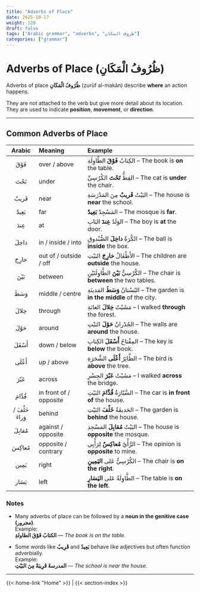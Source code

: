 ```yaml
---
title: "Adverbs of Place"
date: 2025-10-17
weight: 120
draft: false
tags: ["Arabic grammar", "adverbs", "ظروف المكان"]
categories: ["grammar"]
---
```


# Adverbs of Place (ظُرُوفُ الْمَكَانِ)
 
Adverbs of place **ظُرُوفُ الْمَكَانِ** (ẓurūf al-makān) describe **where** an action happens.

They are not attached to the verb but give more detail about its location.
They are used to indicate **position**, **movement**, or **direction**.

---

## Common Adverbs of Place

| Arabic | Meaning | Example |
|:------:|:---------|:---------|
| فَوْقَ | over / above | الكِتابُ **فَوْقَ** الطّاوِلَةِ – The book is **on** the table. |
| تَحْتَ | under | القِطُّ **تَحْتَ** الكُرْسِيِّ – The cat is **under** the chair. |
| قَريبٌ | near | البَيْتُ **قَريبٌ** مِنَ المَدْرَسَةِ – The house is **near** the school. |
| بَعِيدٌ | far | المَسْجِدُ **بَعِيدٌ** – The mosque is **far**. |
| عِندَ | at | الوَلَدُ **عِندَ** البَابِ – The boy is **at** the door. |
| داخِلَ | in / inside / into | الكُرَةُ **داخِلَ** الصُّنْدوقِ – The ball is **inside** the box. |
| خارِجَ | out of / outside / off | الأَطْفَالُ **خارِجَ** البَيْتِ – The children are **outside** the house. |
| بَيْنَ | between | الكُرْسِيُّ **بَيْنَ** الطَّاوِلَتَيْنِ – The chair is **between** the two tables. |
| وَسَطَ | middle / centre | البُسْتانُ **وَسَطَ** المَدينَةِ – The garden is **in the middle** of the city. |
| خِلالَ | through | مَشَيْتُ **خِلالَ** الغابَةِ – I walked **through** the forest. |
| حَوْلَ | around | الجُدْرانُ **حَوْلَ** البَيْتِ – The walls are **around** the house. |
| أَسْفَلَ | down / below | المِفْتاحُ **أَسْفَلَ** الكِتابِ – The key is **below** the book. |
| أَعْلَى | up / above | الطَّائِرُ **أَعْلَى** الشَّجَرَةِ – The bird is **above** the tree. |
| عَبْرَ | across | مَشَيْتُ **عَبْرَ** الجِسْرِ – I walked **across** the bridge. |
| قُدَّامَ | in front of / opposite | السَّيّارَةُ **قُدَّامَ** البَيْتِ – The car is **in front of** the house. |
| خَلْفَ / وَراءَ | behind | الحَديقَةُ **خَلْفَ** البَيْتِ – The garden is **behind** the house. |
| مُقابِلَ | against / opposite | البَيْتُ **مُقابِلَ** المَسْجِدِ – The house is **opposite** the mosque. |
| مُعاكِسَ | opposite / contrary | الرَّأْيُ **مُعاكِسٌ** لِرَأْيِي – The opinion is **opposite** to mine. |
| يَمِين | right | الكُرْسِيُّ عَلى **اليَمِينِ** – The chair is **on the right**. |
| يَسَار | left | الطَّاوِلَةُ عَلى **اليَسَارِ** – The table is **on the left**. |

### Notes

- Many adverbs of place can be followed by a **noun in the genitive case (مجرور)**.  
  Example:  
  **الكتابُ فَوْقَ الطاولةِ** — *The book is on the table.*

- Some words like **قَرِيبٌ** and **بَعِيدٌ** behave like adjectives but often function adverbially.  
  Example:  
  **المدرسةُ قَرِيبَةٌ مِنَ البَيْتِ** — *The school is near the house.*

---
{{< home-link "Home" >}} | {{< section-index >}}